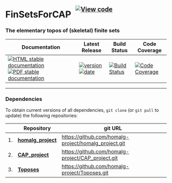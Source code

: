 <!-- BEGIN HEADER -->
# FinSetsForCAP&ensp;<sup><sup>[![View code][code-img]][code-url]</sup></sup>

### The elementary topos of (skeletal) finite sets

| Documentation | Latest Release | Build Status | Code Coverage |
| ------------- | -------------- | ------------ | ------------- |
| [![HTML stable documentation][html-img]][html-url] [![PDF stable documentation][pdf-img]][pdf-url] | [![version][version-img]][version-url] [![date][date-img]][date-url] | [![Build Status][tests-img]][tests-url] | [![Code Coverage][codecov-img]][codecov-url] |

<!-- END HEADER -->

<!-- BEGIN FOOTER -->
---

### Dependencies

To obtain current versions of all dependencies, `git clone` (or `git pull` to update) the following repositories:

|    | Repository | git URL |
|--- | ---------- | ------- |
| 1. | [**homalg_project**](https://github.com/homalg-project/homalg_project#readme) | https://github.com/homalg-project/homalg_project.git |
| 2. | [**CAP_project**](https://github.com/homalg-project/CAP_project#readme) | https://github.com/homalg-project/CAP_project.git |
| 3. | [**Toposes**](https://github.com/homalg-project/Toposes#readme) | https://github.com/homalg-project/Toposes.git |

[html-img]: https://img.shields.io/badge/🔗%20HTML-stable-blue.svg
[html-url]: https://homalg-project.github.io/FinSetsForCAP/doc/chap0_mj.html

[pdf-img]: https://img.shields.io/badge/🔗%20PDF-stable-blue.svg
[pdf-url]: https://homalg-project.github.io/FinSetsForCAP/download_pdf.html

[version-img]: https://img.shields.io/endpoint?url=https://homalg-project.github.io/FinSetsForCAP/badge_version.json&label=🔗%20version&color=yellow
[version-url]: https://homalg-project.github.io/FinSetsForCAP/view_release.html

[date-img]: https://img.shields.io/endpoint?url=https://homalg-project.github.io/FinSetsForCAP/badge_date.json&label=🔗%20released%20on&color=yellow
[date-url]: https://homalg-project.github.io/FinSetsForCAP/view_release.html

[tests-img]: https://github.com/homalg-project/FinSetsForCAP/actions/workflows/Tests.yml/badge.svg?branch=master
[tests-url]: https://github.com/homalg-project/FinSetsForCAP/actions/workflows/Tests.yml?query=branch%3Amaster

[codecov-img]: https://codecov.io/gh/homalg-project/FinSetsForCAP/branch/master/graph/badge.svg
[codecov-url]: https://app.codecov.io/gh/homalg-project/FinSetsForCAP

[code-img]: https://img.shields.io/badge/-View%20code-blue?logo=github
[code-url]: https://github.com/homalg-project/FinSetsForCAP#top
<!-- END FOOTER -->
